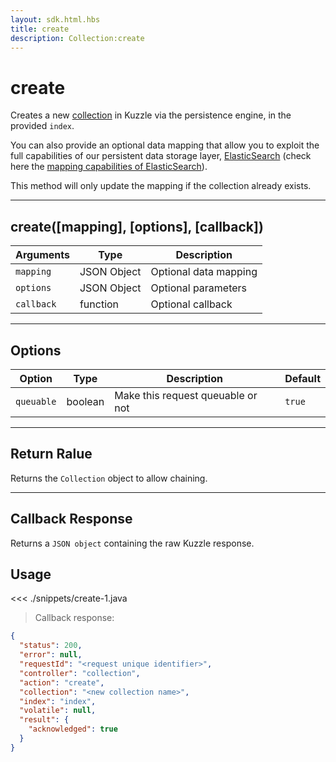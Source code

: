 ```yaml
---
layout: sdk.html.hbs
title: create
description: Collection:create
---
```


# create

Creates a new [collection](/core/1/guide/essentials/persisted) in Kuzzle via the persistence engine, in the provided `index`.

<SinceBadge version="1.3.0" />

You can also provide an optional data mapping that allow you to exploit the full capabilities of our
persistent data storage layer, [ElasticSearch](https://www.elastic.co/products/elasticsearch) (check here the [mapping capabilities of ElasticSearch](https://www.elastic.co/guide/en/elasticsearch/reference/5.4/mapping.html)).

This method will only update the mapping if the collection already exists.

---

## create([mapping], [options], [callback])

| Arguments  | Type        | Description           |
| ---------- | ----------- | --------------------- |
| `mapping`  | JSON Object | Optional data mapping |
| `options`  | JSON Object | Optional parameters   |
| `callback` | function    | Optional callback     |

---

## Options

| Option     | Type    | Description                       | Default |
| ---------- | ------- | --------------------------------- | ------- |
| `queuable` | boolean | Make this request queuable or not | `true`  |

---

## Return Ralue

Returns the `Collection` object to allow chaining.

---

## Callback Response

Returns a `JSON object` containing the raw Kuzzle response.

## Usage

<<< ./snippets/create-1.java

> Callback response:

```json
{
  "status": 200,
  "error": null,
  "requestId": "<request unique identifier>",
  "controller": "collection",
  "action": "create",
  "collection": "<new collection name>",
  "index": "index",
  "volatile": null,
  "result": {
    "acknowledged": true
  }
}
```
